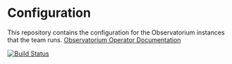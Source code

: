 # Configuration

This repository contains the configuration for the Observatorium instances that the team runs.
[Observatorium Operator Documentation](./doc/operator/deploy-operator.md)

[![Build Status](https://circleci.com/gh/observatorium/configuration.svg?style=svg)](https://circleci.com/gh/observatorium/configuration)

